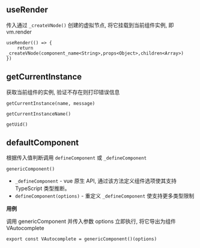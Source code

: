 
## useRender

传入通过 `_createVNode()` 创建的虚拟节点, 将它挂载到当前组件实例, 即 vm.render

	useRender(() => {
		return _createVNode(component_name<String>,props<Object>,children<Array>)
	})

## getCurrentInstance

获取当前组件的实例, 验证不存在则打印错误信息

	getCurrentInstance(name, message)

	getCurrentInstanceName()

	getUid()

## defaultComponent

根据传入值判断调用 `defineComponent` 或 `_defineComponent`

	genericComponent()

- `_defineComponent` - vue 原生 API, 通过该方法定义组件选项使其支持 TypeScript 类型推断。
-	`defineComponent(options)` - 重定义 `_defineComponent` 使支持更多类型限制

**用例**

调用 genericComponent 并传入参数 options 立即执行, 将它导出为组件 VAutocomplete

	export const VAutocomplete = genericComponent()(options)

